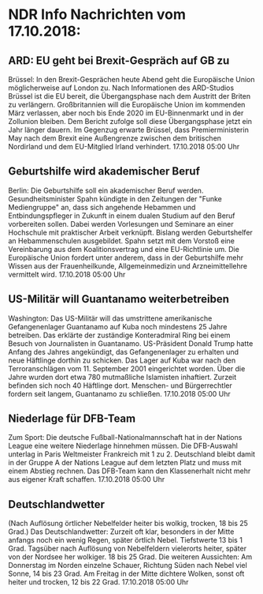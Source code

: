# NDR Info Nachrichten vom 17.10.2018:


## ARD: EU geht bei Brexit-Gespräch auf GB zu
Brüssel: In den Brexit-Gesprächen heute Abend geht die Europäische Union möglicherweise auf London zu. Nach Informationen des ARD-Studios Brüssel ist die EU bereit, die Übergangsphase nach dem Austritt der Briten zu verlängern. Großbritannien will die Europäische Union im kommenden März verlassen, aber noch bis Ende 2020 im EU-Binnenmarkt und in der Zollunion bleiben. Dem Bericht zufolge soll diese Übergangsphase jetzt ein Jahr länger dauern. Im Gegenzug erwarte Brüssel, dass Premierministerin May nach dem Brexit eine Außengrenze zwischen dem britischen Nordirland und dem EU-Mitglied Irland verhindert. 17.10.2018 05:00 Uhr 

## Geburtshilfe wird akademischer Beruf
Berlin: Die Geburtshilfe soll ein akademischer Beruf werden. Gesundheitsminister Spahn kündigte in den Zeitungen der "Funke Mediengruppe" an, dass sich angehende Hebammen und Entbindungspfleger in Zukunft in einem dualen Studium auf den Beruf vorbereiten sollen. Dabei werden Vorlesungen und Seminare an einer Hochschule mit praktischer Arbeit verknüpft. Bislang werden Geburtshelfer an Hebammenschulen ausgebildet. Spahn setzt mit dem Vorstoß eine Vereinbarung aus dem Koalitionsvertrag und eine EU-Richtlinie um. Die Europäische Union fordert unter anderem, dass in der Geburtshilfe mehr Wissen aus der Frauenheilkunde, Allgemeinmedizin und Arzneimittellehre vermittelt wird. 17.10.2018 05:00 Uhr 

## US-Militär will Guantanamo weiterbetreiben
Washington: Das US-Militär will das umstrittene amerikanische Gefangenenlager Guantanamo auf Kuba noch mindestens 25 Jahre betreiben. Das erklärte der zuständige Konteradmiral Ring bei einem Besuch von Journalisten in Guantanamo. US-Präsident Donald Trump hatte Anfang des Jahres angekündigt, das Gefangenenlager zu erhalten und neue Häftlinge dorthin zu schicken. Das Lager auf Kuba war nach den Terroranschlägen vom 11. September 2001 eingerichtet worden. Über die Jahre wurden dort etwa 780 mutmaßliche Islamisten inhaftiert. Zurzeit befinden sich noch 40 Häftlinge dort. Menschen- und Bürgerrechtler fordern seit langem, Guantanamo zu schließen. 17.10.2018 05:00 Uhr 

## Niederlage für DFB-Team
Zum Sport: Die deutsche Fußball-Nationalmannschaft hat in der Nations League eine weitere Niederlage hinnehmen müssen. Die DFB-Auswahl unterlag in Paris Weltmeister Frankreich mit 1 zu 2.
Deutschland bleibt damit in der Gruppe A der Nations League auf dem letzten Platz und muss mit einem Abstieg rechnen. Das DFB-Team kann den Klassenerhalt nicht mehr aus eigener Kraft schaffen. 17.10.2018 05:00 Uhr 

## Deutschlandwetter
(Nach Auflösung örtlicher Nebelfelder heiter bis wolkig, trocken, 18 bis 25 Grad.) Das Deutschlandwetter:
Zurzeit oft klar, besonders in der Mitte anfangs noch ein wenig Regen, später örtlich Nebel. Tiefstwerte 13 bis 1 Grad. Tagsüber nach Auflösung von Nebelfeldern vielerorts heiter, später von der Nordsee her wolkiger. 18 bis 25 Grad. Die weiteren Aussichten: Am Donnerstag im Norden einzelne Schauer, Richtung Süden nach Nebel viel Sonne, 14 bis 23 Grad. Am Freitag in der Mitte dichtere Wolken, sonst oft heiter und trocken, 12 bis 22 Grad. 17.10.2018 05:00 Uhr 

